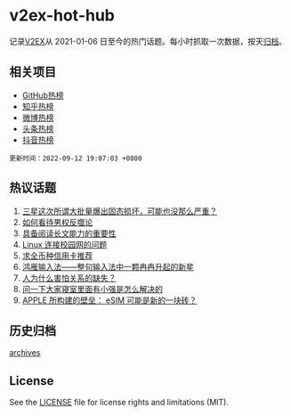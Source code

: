 # v2ex-hot-hub

 记录[V2EX](https://www.v2ex.com/)从 2021-01-06 日至今的热门话题。每小时抓取一次数据，按天[归档](archives)。
 
 ## 相关项目

- [GitHub热榜](https://github.com/snaildev/github-hot-hub)
- [知乎热榜](https://github.com/snaildev/zhihu-hot-hub)
- [微博热榜](https://github.com/snaildev/weibo-hot-hub)
- [头条热榜](https://github.com/snaildev/toutiao-hot-hub)
- [抖音热榜](https://github.com/snaildev/douyin-hot-hub)


 `更新时间：2022-09-12 19:07:03 +0800`

## 热议话题

1. [三星这次所谓大批量爆出固态损坏，可能也没那么严重？](https://www.v2ex.com/t/879351)
1. [如何看待男权反噬论](https://www.v2ex.com/t/879343)
1. [具备阅读长文能力的重要性](https://www.v2ex.com/t/879381)
1. [Linux 连接校园网的问题](https://www.v2ex.com/t/879344)
1. [求全币种信用卡推荐](https://www.v2ex.com/t/879329)
1. [鸿雁输入法——整句输入法中一颗冉冉升起的新星](https://www.v2ex.com/t/879486)
1. [人为什么害怕关系的缺失？](https://www.v2ex.com/t/879407)
1. [问一下大家寝室里面有小强是怎么解决的](https://www.v2ex.com/t/879331)
1. [APPLE 所构建的壁垒： eSIM 可能是新的一块砖？](https://www.v2ex.com/t/879357)

## 历史归档

[archives](archives)

## License

See the [LICENSE](LICENSE) file for license rights and limitations (MIT).
